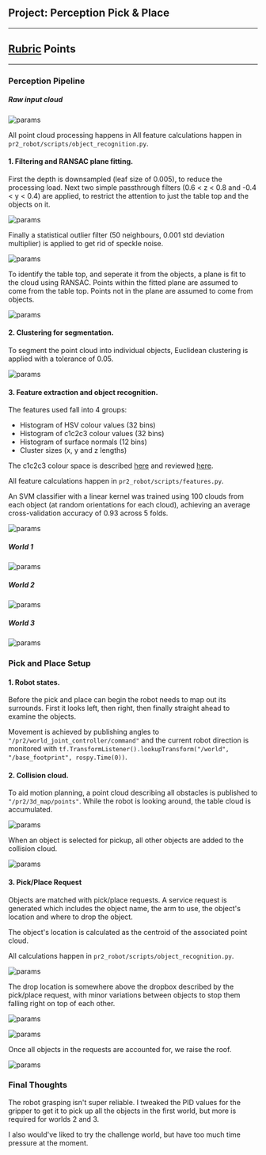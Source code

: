 ## Project: Perception Pick & Place

---

[//]: # (Image References)

[cloud_r]: ./misc_images/cloud_raw.png
[cloud_p]: ./misc_images/cloud_passthrough.png
[cloud_f]: ./misc_images/cloud_filtered.png
[cloud_o]: ./misc_images/cloud_objects.png
[cloud_t]: ./misc_images/cloud_table.png
[cloud_s]: ./misc_images/cloud_segmented.png

[class_c]: ./misc_images/class_confusion.png
[class_1]: ./misc_images/classified_1.png
[class_2]: ./misc_images/classified_2.png
[class_3]: ./misc_images/classified_3.png

[coll_l]: ./misc_images/collision_look_right.png
[coll_o]: ./misc_images/collision_objects.png

[pickplace_r]: ./misc_images/pickplace_reach.png
[pickplace_d]: ./misc_images/pickplace_drop.png
[pickplace_s]: ./misc_images/pickplace_snug.png

[fin]: ./misc_images/fin.png

## [Rubric](https://review.udacity.com/#!/rubrics/1067/view) Points

---

### Perception Pipeline

##### Raw input cloud
![params][cloud_r]

All point cloud processing happens in All feature calculations happen in `pr2_robot/scripts/object_recognition.py`.

#### 1. Filtering and RANSAC plane fitting.
First the depth is downsampled (leaf size of 0.005), to reduce the processing load. Next two simple passthrough filters (0.6 < z < 0.8 and -0.4 < y < 0.4) are applied, to restrict the attention to just the table top and the objects on it. 

![params][cloud_p]

Finally a statistical outlier filter (50 neighbours, 0.001 std deviation multiplier) is applied to get rid of speckle noise.

![params][cloud_f]

To identify the table top, and seperate it from the objects, a plane is fit to the cloud using RANSAC. Points within the fitted plane are assumed to come from the table top. Points not in the plane are assumed to come from objects.

![params][cloud_o]

#### 2. Clustering for segmentation.
To segment the point cloud into individual objects, Euclidean clustering is applied with a tolerance of 0.05. 

![params][cloud_s]

#### 3. Feature extraction and object recognition.
The features used fall into 4 groups:
* Histogram of HSV colour values (32 bins)
* Histogram of c1c2c3 colour values (32 bins)
* Histogram of surface normals (12 bins)
* Cluster sizes (x, y and z lengths)

The c1c2c3 colour space is described [here](http://citeseerx.ist.psu.edu/viewdoc/download?doi=10.1.1.43.6496&rep=rep1&type=pdf) and reviewed [here](https://arxiv.org/abs/1702.05421).

All feature calculations happen in `pr2_robot/scripts/features.py`.

An SVM classifier with a linear kernel was trained using 100 clouds from each object (at random orientations for each cloud), achieving an average cross-validation accuracy of 0.93 across 5 folds.

![params][class_c]

##### World 1
![params][class_1]

##### World 2
![params][class_2]

##### World 3
![params][class_3]

### Pick and Place Setup
#### 1. Robot states.
Before the pick and place can begin the robot needs to map out its surrounds. First it looks left, then right, then finally straight ahead to examine the objects.

Movement is achieved by publishing angles to `"/pr2/world_joint_controller/command"` and the current robot direction is monitored with `tf.TransformListener().lookupTransform("/world", "/base_footprint", rospy.Time(0))`.

#### 2. Collision cloud.
To aid motion planning, a point cloud describing all obstacles is published to `"/pr2/3d_map/points"`. While the robot is looking around, the table cloud is accumulated. 

![params][coll_l]

When an object is selected for pickup, all other objects are added to the collision cloud.

![params][coll_o]

#### 3. Pick/Place Request
Objects are matched with pick/place requests. A service request is generated which includes the object name, the arm to use, the object's location and where to drop the object. 

The object's location is calculated as the centroid of the associated point cloud.

All calculations happen in `pr2_robot/scripts/object_recognition.py`.

![params][pickplace_r]

The drop location is somewhere above the dropbox described by the pick/place request, with minor variations between objects to stop them falling right on top of each other.

![params][pickplace_d]

![params][pickplace_s]

Once all objects in the requests are accounted for, we raise the roof.

![params][fin]

### Final Thoughts
The robot grasping isn't super reliable. I tweaked the PID values for the gripper to get it to pick up all the objects in the first world, but more is required for worlds 2 and 3.

I also would've liked to try the challenge world, but have too much time pressure at the moment. 
